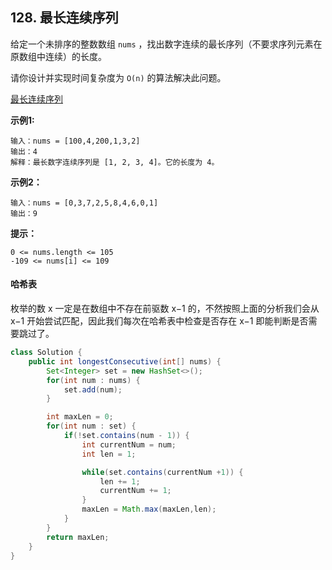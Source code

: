## 128. 最长连续序列

给定一个未排序的整数数组 `nums` ，找出数字连续的最长序列（不要求序列元素在原数组中连续）的长度。

请你设计并实现时间复杂度为 `O(n)` 的算法解决此问题。

[最长连续序列](https://leetcode.cn/problems/longest-consecutive-sequence/solutions/276931/zui-chang-lian-xu-xu-lie-by-leetcode-solution/?envType=study-plan-v2&envId=top-100-liked)

**示例1:**

```
输入：nums = [100,4,200,1,3,2]
输出：4
解释：最长数字连续序列是 [1, 2, 3, 4]。它的长度为 4。
```

**示例2：**

```
输入：nums = [0,3,7,2,5,8,4,6,0,1]
输出：9
```

**提示：**

```
0 <= nums.length <= 105
-109 <= nums[i] <= 109
```

#### 哈希表

枚举的数 x 一定是在数组中不存在前驱数 x−1 的，不然按照上面的分析我们会从 x−1 开始尝试匹配，因此我们每次在哈希表中检查是否存在 x−1 即能判断是否需要跳过了。

```java
class Solution {
    public int longestConsecutive(int[] nums) {
        Set<Integer> set = new HashSet<>();
        for(int num : nums) {
            set.add(num);
        }

        int maxLen = 0;
        for(int num : set) {
            if(!set.contains(num - 1)) {
                int currentNum = num;
                int len = 1;

                while(set.contains(currentNum +1)) {
                    len += 1;
                    currentNum += 1;
                }
                maxLen = Math.max(maxLen,len);
            }
        }
        return maxLen;
    }
}
```

